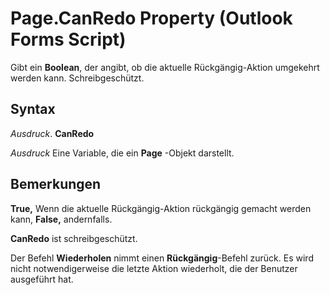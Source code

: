 
# Page.CanRedo Property (Outlook Forms Script)

Gibt ein  **Boolean**, der angibt, ob die aktuelle Rückgängig-Aktion umgekehrt werden kann. Schreibgeschützt.


## Syntax

 _Ausdruck_. **CanRedo**

 _Ausdruck_ Eine Variable, die ein **Page** -Objekt darstellt.


## Bemerkungen

 **True,** Wenn die aktuelle Rückgängig-Aktion rückgängig gemacht werden kann, **False,** andernfalls.

 **CanRedo** ist schreibgeschützt.

Der Befehl  **Wiederholen** nimmt einen **Rückgängig**-Befehl zurück. Es wird nicht notwendigerweise die letzte Aktion wiederholt, die der Benutzer ausgeführt hat.

